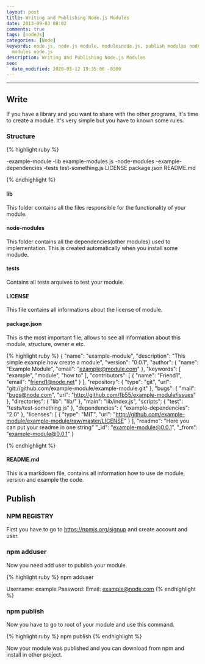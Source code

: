 ```yaml
---
layout: post
title: Writing and Publishing Node.js Modules
date: 2013-09-03 08:02
comments: true
tags: [nodeJs]
categories: [Node]
keywords: node.js, node.js module, modulesnode.js, publish modules node.js, write
  modules node.js
description: Writing and Publishing Node.js Modules
seo:
  date_modified: 2020-05-12 19:35:06 -0300
---
```


---
<!--more-->

## Write

If you have a library and you want to share with the other programs, it's time to create a module. It's very simple but you have to known some rules.

### Structure 

{% highlight ruby %}

-example-module
	-lib
		example-modules.js
	-node-modules
		-example-dependencies
	-tests
	 	test-something.js
	LICENSE
	package.json
	README.md 
	
{% endhighlight %}

#### lib
This folder contains all the files responsible for the functionality of your module.

#### node-modules
This folder contains all the dependencies(other modules) used to implementation. This is created automatically when you install some modude.

#### tests
Contains all tests arquives to test your module.

#### LICENSE
This file contains all informations about the license of module.

#### package.json
This is the most important file, allows to see all information about this module, structure, owner e etc.

{% highlight ruby %}
{
  "name": "example-module",
  "description": "This simple example how create a module",
  "version": "0.0.1",
  "author": {
    "name": "Example Module",
    "email": "ezample@module.com"
  },
  "keywords": [
    "example",
    "module",
    "how to"
  ],
  "contributors": [
    {
      "name": "Friend1",
      "email": "friend1@node.net"
    }
  ],
  "repository": {
    "type": "git",
    "url": "git://github.com/example-module/example-module.git"
  },
  "bugs": {
    "mail": "bugs@node.com",
    "url": "http://github.com/fb55/example-module/issues"
  },
  "directories": {
    "lib": "lib/"
  },
  "main": "lib/index.js",
  "scripts": {
    "test": "tests/test-something.js"
  },
  "dependencies": {
    "example-dependencies": "2.0"
  },
  "licenses": [
    {
      "type": "MIT",
      "url": "http://github.com/example-module/example-module/raw/master/LICENSE"
    }
  ],
  "readme": "Here you can put your readme in one string"
  "_id": "example-module@0.0.1",
  "_from": "example-module@0.0.1"
}

{% endhighlight %}

#### README.md
This is a markdown file, contains all information how to use de module, version and example the code.

## Publish

### NPM REGISTRY
First you have to go to https://npmjs.org/signup and create account and user.

### npm adduser
Now you need add user to publish your module.

{% highlight ruby %}
 npm adduser
 
Username: example
Password: 
Email: example@node.com
{% endhighlight %}	

### npm publish
Now you have to go to root of your module and use this command.

{% highlight ruby %}
npm publish
{% endhighlight %}

Now your module was published and you can download from npm and install in other project. 